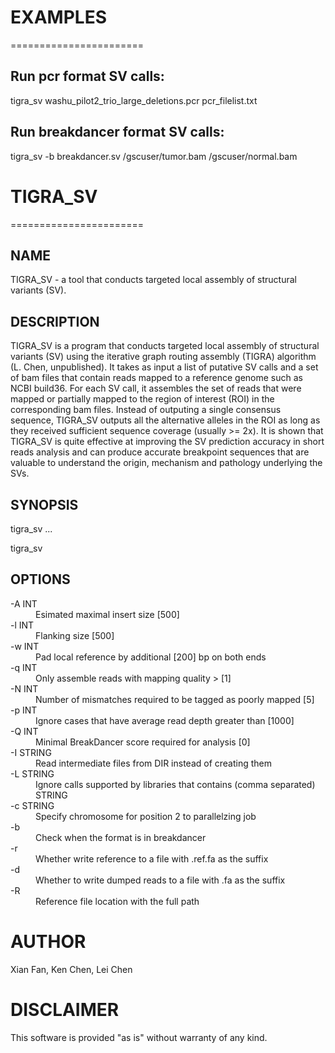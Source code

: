 # EXAMPLES

=======================

## Run pcr format SV calls:

<p class='terminal' markdown='1'>
tigra_sv washu_pilot2_trio_large_deletions.pcr pcr_filelist.txt
</p>

## Run breakdancer format SV calls:

<p class='terminal' markdown='1'>
tigra_sv -b breakdancer.sv /gscuser/tumor.bam /gscuser/normal.bam
</p>

# TIGRA_SV

=======================

## NAME
TIGRA_SV - a tool that conducts targeted local assembly of structural variants (SV).


## DESCRIPTION

TIGRA_SV is a program that conducts targeted local assembly of structural variants (SV) using
the iterative graph routing assembly (TIGRA) algorithm (L. Chen, unpublished). It takes as input
a list of putative SV calls and a set of bam files that contain reads mapped to a reference genome
such as NCBI build36. For each SV call, it assembles the set of reads that were mapped or partially
mapped to the region of interest (ROI) in the corresponding bam files. Instead of outputing a single
consensus sequence, TIGRA_SV outputs all the alternative alleles in the ROI as long as they received 
sufficient sequence coverage (usually >= 2x). It is shown that TIGRA_SV is quite effective at improving 
the SV prediction accuracy in short reads analysis and can produce accurate breakpoint sequences that 
are valuable to understand the origin, mechanism and pathology underlying the SVs.


## SYNOPSIS

<p class='terminal' markdown='1'>
tigra_sv <SV file> <a.bam> <b.bam> ...
</p>
<p class='terminal' markdown='1'>
tigra_sv <SV file> <bam_list_file>
</p>

## OPTIONS

<dl>
<dt>-A INT</dt>
<dd>Esimated maximal insert size [500]</dd>

<dt>-l INT</dt>
<dd>Flanking size [500]</dd>

<dt>-w INT</dt>
<dd>Pad local reference by additional [200] bp on both ends</dd>

<dt>-q INT</dt>
<dd>Only assemble reads with mapping quality > [1]</dd>

<dt>-N INT</dt>
<dd>Number of mismatches required to be tagged as poorly mapped [5]</dd>

<dt>-p INT</dt>
<dd>Ignore cases that have average read depth greater than [1000]</dd>

<dt>-Q INT </dt>
<dd>Minimal BreakDancer score required for analysis [0]</dd>

<dt>-I STRING</dt>
<dd>Read intermediate files from DIR instead of creating them</dd>

<dt>-L STRING</dt>
<dd>Ignore calls supported by libraries that contains (comma separated) STRING</dd>

<dt>-c STRING</dt>
<dd>Specify chromosome for position 2 to parallelzing job</dd>

<dt>-b</dt>
<dd>Check when the format is in breakdancer</dd>

<dt>-r</dt>
<dd>Whether write reference to a file with .ref.fa as the suffix</dd>

<dt>-d</dt>
<dd>Whether to write dumped reads to a file with .fa as the suffix</dd>

<dt>-R</dt>
<dd>Reference file location with the full path</dd>
</dl>

# AUTHOR

Xian Fan, Ken Chen, Lei Chen 


# DISCLAIMER

This software is provided "as is" without warranty of any kind.
